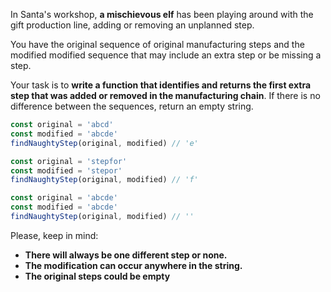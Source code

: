 In Santa's workshop, **a mischievous elf** has been playing around with the gift production line, adding or removing an unplanned step.

You have the original sequence of original manufacturing steps and the modified modified sequence that may include an extra step or be missing a step.

Your task is to **write a function that identifies and returns the first extra step that was added or removed in the manufacturing chain**. If there is no difference between the sequences, return an empty string.

```javascript
const original = 'abcd'
const modified = 'abcde'
findNaughtyStep(original, modified) // 'e'

const original = 'stepfor'
const modified = 'stepor'
findNaughtyStep(original, modified) // 'f'

const original = 'abcde'
const modified = 'abcde'
findNaughtyStep(original, modified) // ''
```

Please, keep in mind:

* **There will always be one different step or none.**
* **The modification can occur anywhere in the string.**
* **The original steps could be empty**
